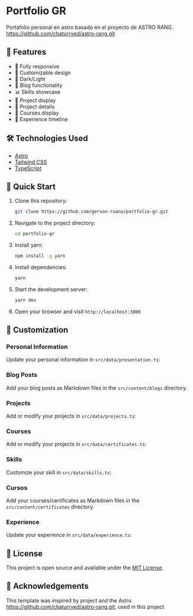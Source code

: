 # Portfolio GR

Portafolio personal en astro basado en el proyecto de ASTRO RANG.
https://github.com/chaturrved/astro-rang.git

## 🚀 Features

- 📱 Fully responsive
- 🎨 Customizable design
- 🌙 Dark/Light
- 📝 Blog functionality
- 📊 Skills showcase
- 💼 Project display
- 📝 Project details
- 💼 Courses display
- 📜 Experience timeline

## 🛠️ Technologies Used

- [Astro](https://astro.build/)
- [Tailwind CSS](https://tailwindcss.com/)
- [TypeScript](https://www.typescriptlang.org/)

## 🚀 Quick Start

1. Clone this repository:
   ```bash
   git clone https://github.com/gerson-ruano/portfolio-gr.git
   ```

2. Navigate to the project directory:
   ```bash
   cd portfolio-gr
   ```

3. Install yarn:
   ```bash
   npm install -g yarn
   ```

4. Install dependencies:
   ```bash
   yarn
   ```

5. Start the development server:
   ```bash
   yarn dev
   ```

6. Open your browser and visit `http://localhost:3000`

## 🔧 Customization

### Personal Information

Update your personal information in `src/data/presentation.ts`:

### Blog Posts

Add your blog posts as Markdown files in the `src/content/blogs` directory.

### Projects

Add or modify your projects in `src/data/projects.ts`:

### Courses

Add or modify your projects in `src/data/certificates.ts`:

### Skills

Customize your skill in `src/data/skills.ts`:

### Cursos

Add your courses/certificates as Markdown files in the `src/content/certificates` directory.

### Experience

Update your experience in `src/data/experience.ts`:

## 📄 License

This project is open source and available under the [MIT License](LICENSE).

## 🙏 Acknowledgements

This template was inspired by project and the Astro https://github.com/chaturrved/astro-rang.git, used in this project.


